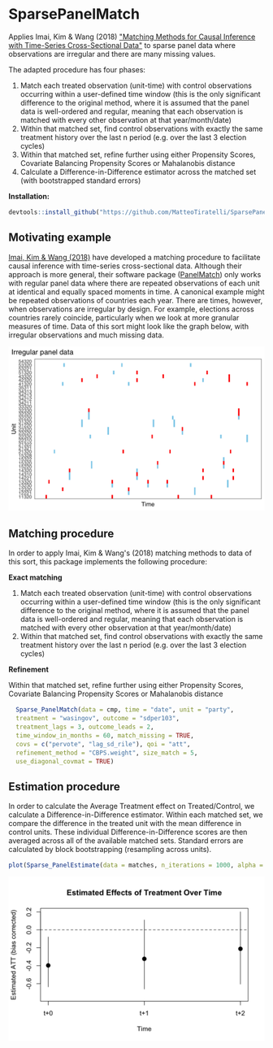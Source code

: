 # SparsePanelMatch
Applies Imai, Kim &amp; Wang (2018) ["Matching Methods for Causal Inference with Time-Series Cross-Sectional Data"](https://imai.fas.harvard.edu/research/tscs.html) to sparse panel data where observations are irregular and there are many missing values.

The adapted procedure has four phases: 
1. Match each treated observation (unit-time) with control observations occurring within a user-defined time window (this is the only significant difference to the original method, where it is assumed that the panel data is well-ordered and regular, meaning that each observation is matched with every other observation at that year/month/date)
2. Within that matched set, find control observations with exactly the same treatment history over the last n period (e.g. over the last 3 election cycles)
3. Within that matched set, refine further using either Propensity Scores, Covariate Balancing Propensity Scores or Mahalanobis distance
4. Calculate a Difference-in-Difference estimator across the matched set (with bootstrapped standard errors)

**Installation:**
``` r
devtools::install_github("https://github.com/MatteoTiratelli/SparsePanelMatch")
```

## Motivating example
[Imai, Kim &amp; Wang (2018)](https://imai.fas.harvard.edu/research/tscs.html) have developed a matching procedure to facilitate causal inference with time-series cross-sectional data. Although their approach is more general, their software package ([PanelMatch](https://github.com/insongkim/PanelMatch)) only works with regular panel data where there are repeated observations of each unit at identical and equally spaced moments in time. A canonical example might be repeated observations of countries each year.
There are times, however, when observations are irregular by design. For example, elections across countries rarely coincide, particularly when we look at more granular measures of time. Data of this sort might look like the graph below, with irregular observations and much missing data.

![Graph showing irregular panel data](https://github.com/MatteoTiratelli/matteotiratelli.github.io/raw/master/Files/Irregular.png)

## Matching procedure
In order to apply Imai, Kim &amp; Wang's (2018) matching methods to data of this sort, this package implements the following procedure:

**Exact matching**

1. Match each treated observation (unit-time) with control observations occurring within a user-defined time window (this is the only significant difference to the original method, where it is assumed that the panel data is well-ordered and regular, meaning that each observation is matched with every other observation at that year/month/date)
2. Within that matched set, find control observations with exactly the same treatment history over the last n period (e.g. over the last 3 election cycles)

**Refinement**

Within that matched set, refine further using either Propensity Scores, Covariate Balancing Propensity Scores or Mahalanobis distance
``` r
  Sparse_PanelMatch(data = cmp, time = "date", unit = "party", 
  treatment = "wasingov", outcome = "sdper103", 
  treatment_lags = 3, outcome_leads = 2, 
  time_window_in_months = 60, match_missing = TRUE, 
  covs = c("pervote", "lag_sd_rile"), qoi = "att", 
  refinement_method = "CBPS.weight", size_match = 5, 
  use_diagonal_covmat = TRUE)
```
## Estimation procedure
In order to calculate the Average Treatment effect on Treated/Control, we calculate a Difference-in-Difference estimator. Within each matched set, we compare the difference in the treated unit with the mean difference in control units. These individual Difference-in-Difference scores are then averaged across all of the available matched sets. Standard errors are calculated by block bootstrapping (resampling across units).

``` r
plot(Sparse_PanelEstimate(data = matches, n_iterations = 1000, alpha = 0.05))
```

![Plot of effects over time](https://github.com/MatteoTiratelli/matteotiratelli.github.io/raw/master/Files/plot_zoom_png.png)
